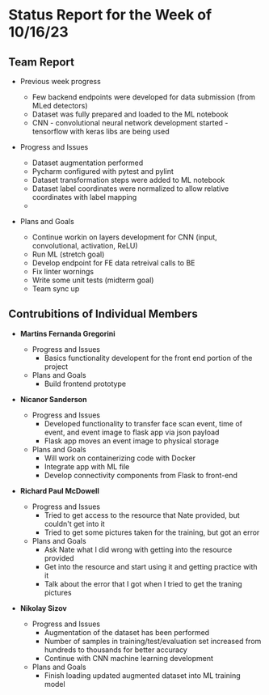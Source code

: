 # Status Report for the Week of 10/16/23

## Team Report

 - Previous week progress
   - Few backend endpoints were developed for data submission (from MLed detectors)
   - Dataset was fully prepared and loaded to the ML notebook
   - CNN - convolutional neural network development started - tensorflow with keras libs are being used

 - Progress and Issues
   - Dataset augmentation performed
   - Pycharm configured with pytest and pylint
   - Dataset transformation steps were added to ML notebook
   - Dataset label coordinates were normalized to allow relative coordinates with label mapping
   - 

 - Plans and Goals
   - Continue workin on layers development for CNN (input, convolutional, activation, ReLU)
   - Run ML (stretch goal)
   - Develop endpoint for FE data retreival calls to BE 
   - Fix linter wornings
   - Write some unit tests (midterm goal)
   - Team sync up


## Contrubitions of Individual Members

 - **Martins Fernanda Gregorini**

   - Progress and Issues
     - Basics functionality developent for the front end portion of the project
   - Plans and Goals
     - Build frontend prototype
       
 - **Nicanor Sanderson**

   - Progress and Issues
     - Developed functionality to transfer face scan event, time of event, and event image to flask app via json payload
     - Flask app moves an event image to physical storage 
   - Plans and Goals
     - Will work on containerizing code with Docker
     - Integrate app with ML file
     - Develop connectivity components from Flask to front-end
     
 - **Richard Paul McDowell**

   - Progress and Issues
     - Tried to get access to the resource that Nate provided, but couldn't get into it
     - Tried to get some pictures taken for the training, but got an error
   - Plans and Goals
     - Ask Nate what I did wrong with getting into the resource provided
     - Get into the resource and start using it and getting practice with it
     - Talk about the error that I got when I tried to get the traning pictures
      

 - **Nikolay Sizov**

   - Progress and Issues
     - Augmentation of the dataset has been performed
     - Number of samples in training/test/evaluation set increased from hundreds to thousands for better accuracy
     - Continue with CNN machine learning development 
   - Plans and Goals
     - Finish loading updated augmented dataset into ML training model
